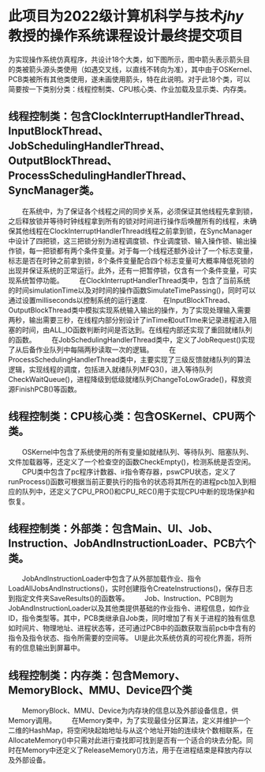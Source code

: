 # 此项目为2022级计算机科学与技术*jhy*教授的操作系统课程设计最终提交项目
为实现操作系统仿真程序，共设计18个大类，如下图所示，图中箭头表示箭头目的类被箭头源头类使用（如遇交叉线，以直线不转向为准），其中由于OSKernel、PCB类被所有其他类使用，遂未画使用箭头，特在此说明。对于此18个类，可以简要按一下类别分类：线程控制类、CPU核心类、作业加载及显示类、内存类。

## 线程控制类：包含ClockInterruptHandlerThread、InputBlockThread、JobSchedulingHandlerThread、OutputBlockThread、ProcessSchedulingHandlerThread、SyncManager类。
&emsp;&emsp;在系统中，为了保证各个线程之间的同步关系，必须保证其他线程先拿到锁，之后释放锁并等待时钟线程拿到所有的锁对时间进行操作后唤醒所有的线程，未确保其他线程在ClockInterruptHandlerThread线程之前拿到锁，在SyncManager中设计了四把锁，这三把锁分别为进程调度锁、作业调度锁、输入操作锁、输出操作锁，每一把锁都有两个条件变量。对于每一个线程还额外设计了一个标志变量，标志是否在时钟之前拿到锁，8个条件变量配合四个标志变量可大概率降低死锁的出现并保证系统的正常运行。此外，还有一把暂停锁，仅含有一个条件变量，可实现系统暂停功能。
&emsp;&emsp;在ClockInterruptHandlerThread类中，包含了当前系统的时间simulationTime以及对时间的操作函数SimulateTimePassing()，同时可以通过设置milliseconds以控制系统的运行速度.
&emsp;&emsp;在InputBlockThread、OutputBlockThread类中模拟实现系统输入输出的操作，为了实现处理输入需要两秒，输出需要三秒，在线程内部分别设计了inTime和outTIme来记录进程进入阻塞的时间，由ALL_IO函数判断时间是否达到。在线程内部还实现了重回就绪队列的函数。
&emsp;&emsp;在JobSchedulingHandlerThread类中，定义了JobRequest()实现了从后备作业队列中每隔两秒读取一次的逻辑。
&emsp;&emsp;在ProcessSchedulingHandlerThread类中，主要实现了三级反馈就绪队列的算法逻辑，实现线程的调度，包括进入就绪队列MFQ3()，进入等待队列CheckWaitQueue()，进程降级到低级就绪队列ChangeToLowGrade()，释放资源FinishPCB()等函数。

## 线程控制类：CPU核心类：包含OSKernel、CPU两个类。
&emsp;&emsp;OSKernel中包含了系统使用的所有变量如就绪队列、等待队列、阻塞队列、文件加载器等，还定义了一个检查空的函数CheckEmpty()，检测系统是否空闲。
&emsp;&emsp;CPU类中包含了pc程序计数器、ir指令寄存器，pswCPU状态，定义了runProcess()函数可根据当前正要执行的指令的状态将其所在的进程pcb加入到相应的队列中，还定义了CPU_PRO()和CPU_REC()用于实现CPU中断的现场保护和恢复。

## 线程控制类：外部类：包含Main、UI、Job、Instruction、JobAndInstructionLoader、PCB六个类。
&emsp;&emsp;JobAndInstructionLoader中包含了从外部加载作业、指令LoadAllJobsAndInstructions()，实时创建指令CreateInstructions()，保存日志到指定文件夹SaveResults()的函数等。
&emsp;&emsp;Job、Instruction、PCB则为JobAndInstructionLoader以及其他类提供基础的作业指令、进程信息，如作业ID，指令类型等。其中，PCB类继承自Job类，同时增加了有关于进程的独有信息如时间片、物理地址、进程状态等，还可通过PCB中的函数获取当前pcb中含有的指令及指令状态、指令所需要的空间等。
UI是此次系统仿真的可视化界面，将所有的信息输出到屏幕中。

## 线程控制类：内存类：包含Memory、MemoryBlock、MMU、Device四个类
&emsp;&emsp;MemoryBlock、MMU、Device为内存块的信息以及外部设备信息，供Memory调用。
&emsp;&emsp;在Memory类中，为了实现最佳分区算法，定义并维护一个二维的HashMap，将空闲块起始地址与从这个地址开始的连续块个数相联系，在AllocateMemory()中只需对此进行查找即可找到是否有一个适合的块去分配。同时在Memory中还定义了ReleaseMemory()方法，用于在进程结束是释放内存以及外部设备。


